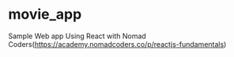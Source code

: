 # movie_app
Sample Web app Using React with Nomad Coders(https://academy.nomadcoders.co/p/reactjs-fundamentals)
